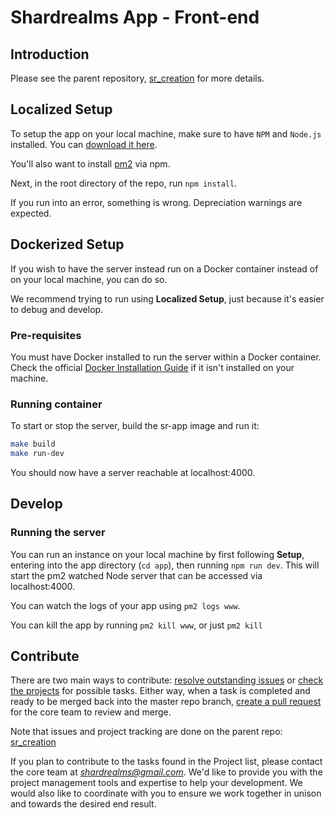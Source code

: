 # Shardrealms App - Front-end

## Introduction

Please see the parent repository, [sr_creation](https://github.com/rhyeen/sr_creation) for more details.

## Localized Setup

To setup the app on your local machine, make sure to have `NPM` and `Node.js` installed.  You can [download it here](https://nodejs.org/en/download/).

You'll also want to install [pm2](https://www.npmjs.com/package/pm2) via npm.

Next, in the root directory of the repo, run `npm install`.

If you run into an error, something is wrong.  Depreciation warnings are expected.

## Dockerized Setup

If you wish to have the server instead run on a Docker container instead of on your local machine, you can do so.

We recommend trying to run using **Localized Setup**, just because it's easier to debug and develop.

### Pre-requisites

You must have Docker installed to run the server within a Docker container. Check the official [Docker Installation Guide](https://docs.docker.com/engine/installation/) if it isn't installed on your machine.

### Running container

To start or stop the server, build the sr-app image and run it:

```bash
make build
make run-dev
```

You should now have a server reachable at localhost:4000.

## Develop

### Running the server

You can run an instance on your local machine by first following **Setup**, entering into the app directory (`cd app`), then running `npm run dev`.  This will start the pm2 watched Node server that can be accessed via localhost:4000.

You can watch the logs of your app using `pm2 logs www`.

You can kill the app by running `pm2 kill www`, or just `pm2 kill`

## Contribute

There are two main ways to contribute: [resolve outstanding issues](https://github.com/rhyeen/sr_creation/issues) or [check the projects](https://github.com/rhyeen/sr_creation/projects) for possible tasks.  Either way, when a task is completed and ready to be merged back into the master repo branch, [create a pull request](https://github.com/rhyeen/shardrealms_app/pulls) for the core team to review and merge.

Note that issues and project tracking are done on the parent repo: [sr_creation](https://github.com/rhyeen/sr_creation)

If you plan to contribute to the tasks found in the Project list, please contact the core team at *shardrealms@gmail.com*.  We'd like to provide you with the project management tools and expertise to help your development.  We would also like to coordinate with you to ensure we work together in unison and towards the desired end result.